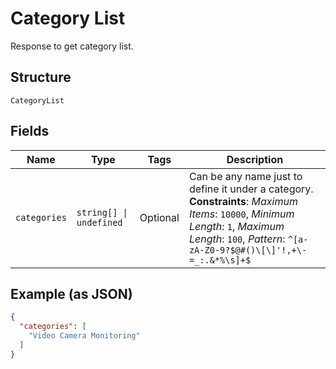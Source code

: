 
# Category List

Response to get category list.

## Structure

`CategoryList`

## Fields

| Name | Type | Tags | Description |
|  --- | --- | --- | --- |
| `categories` | `string[] \| undefined` | Optional | Can be any name just to define it under a category.<br>**Constraints**: *Maximum Items*: `10000`, *Minimum Length*: `1`, *Maximum Length*: `100`, *Pattern*: `^[a-zA-Z0-9?$@#()\[\]'!,+\-=_:.&*%\s]+$` |

## Example (as JSON)

```json
{
  "categories": [
    "Video Camera Monitoring"
  ]
}
```

